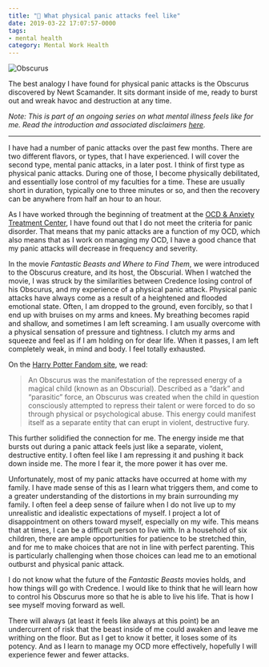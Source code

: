 ```yaml
---
title: "💮 What physical panic attacks feel like"
date: 2019-03-22 17:07:57-0000
tags:
- mental health
category: Mental Work Health
---
```


<img src="https://www.bennorris.blog/uploads/2019/9695a8a2ff.jpg" alt="Obscurus" />

The best analogy I have found for physical panic attacks is the Obscurus discovered by Newt Scamander. It sits dormant inside of me, ready to burst out and wreak havoc and destruction at any time.

*Note: This is part of an ongoing series on what mental illness feels like for me. Read the introduction and associated disclaimers [here](https://www.bennorris.org/2019/03/18/what-mental-illness.html).*

***

I have had a number of panic attacks over the past few months. There are two different flavors, or types, that I have experienced. I will cover the second type, mental panic attacks, in a later post. I think of first type as physical panic attacks. During one of those, I become physically debilitated, and essentially lose control of my faculties for a time. These are usually short in duration, typically one to three minutes or so, and then the recovery can be anywhere from half an hour to an hour.

As I have worked through the beginning of treatment at the [OCD & Anxiety Treatment Center](https://www.theocdandanxietytreatmentcenter.com/), I have found out that I do not meet the criteria for panic disorder. That means that my panic attacks are a function of my OCD, which also means that as I work on managing my OCD, I have a good chance that my panic attacks will decrease in frequency and severity.

In the movie *Fantastic Beasts and Where to Find Them*, we were introduced to the Obscurus creature, and its host, the Obscurial. When I watched the movie, I was struck by the similarities between Credence losing control of his Obscurus, and my experience of a physical panic attack. Physical panic attacks have always come as a result of a heightened and flooded emotional state. Often, I am dropped to the ground, even forcibly, so that I end up with bruises on my arms and knees. My breathing becomes rapid and shallow, and sometimes I am left screaming. I am usually overcome with a physical sensation of pressure and tightness. I clutch my arms and squeeze and feel as if I am holding on for dear life. When it passes, I am left completely weak, in mind and body. I feel totally exhausted.

On the [Harry Potter Fandom site](https://harrypotter.fandom.com/wiki/Obscurus), we read:

> An Obscurus was the manifestation of the repressed energy of a magical child (known as an Obscurial). Described as a “dark” and “parasitic” force, an Obscurus was created when the child in question consciously attempted to repress their talent or were forced to do so through physical or psychological abuse. This energy could manifest itself as a separate entity that can erupt in violent, destructive fury.

This further solidified the connection for me. The energy inside me that bursts out during a panic attack feels just like a separate, violent, destructive entity. I often feel like I am repressing it and pushing it back down inside me. The more I fear it, the more power it has over me.

Unfortunately, most of my panic attacks have occurred at home with my family. I have made sense of this as I learn what triggers them, and come to a greater understanding of the distortions in my brain surrounding my family. I often feel a deep sense of failure when I do not live up to my unrealistic and idealistic expectations of myself. I project a lot of disappointment on others toward myself, especially on my wife. This means that at times, I can be a difficult person to live with. In a household of six children, there are ample opportunities for patience to be stretched thin, and for me to make choices that are not in line with perfect parenting. This is particularly challenging when those choices can lead me to an emotional outburst and physical panic attack.

I do not know what the future of the *Fantastic Beasts* movies holds, and how things will go with Credence. I would like to think that he will learn how to control his Obscurus more so that he is able to live his life. That is how I see myself moving forward as well.

There will always (at least it feels like always at this point) be an undercurrent of risk that the beast inside of me could awaken and leave me writhing on the floor. But as I get to know it better, it loses some of its potency. And as I learn to manage my OCD more effectively, hopefully I will experience fewer and fewer attacks.